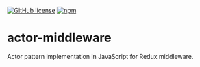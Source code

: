 [![GitHub license](https://img.shields.io/badge/license-MIT-blue.svg)](https://github.com/ddoronin/actor-proc/blob/master/packages/actor-middleware/LICENSE) [![npm](https://img.shields.io/npm/v/actor-middleware.svg)](https://www.npmjs.com/package/actor-middleware)

# actor-middleware
Actor pattern implementation in JavaScript for Redux middleware.

